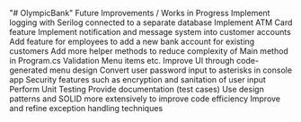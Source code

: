 "# OlympicBank" 
Future Improvements / Works in Progress
Implement logging with Serilog connected to a separate database
Implement ATM Card feature
Implement notification and message system into customer accounts 
Add feature for employees to add a new bank account for existing customers
Add more helper methods to reduce complexity of Main method in Program.cs
Validation
Menu items
etc.
Improve UI through code-generated menu design
Convert user password input to asterisks in console app
Security features such as encryption and sanitation of user input
Perform Unit Testing
Provide documentation (test cases)
Use design patterns and SOLID more extensively to improve code efficiency
Improve and refine exception handling techniques
